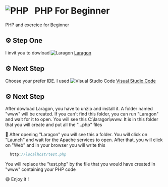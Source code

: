 # ![PHP](https://img.shields.io/badge/php-%23777BB4.svg?style=for-the-badge&logo=php&logoColor=white) &nbsp; PHP For Beginner
PHP and exercice for Beginner

## ⚙️ Step One
I invit you to dowload ![Laragon](https://img.shields.io/static/v1?style=for-the-badge&message=Laragon&color=0E83CD&logo=Laragon&logoColor=FFFFFF&label=)
[Laragon](https://laragon.org/download/index.html)


## ⚙️ Next Step
Choose your prefer IDE. I used ![Visual Studio Code](https://img.shields.io/static/v1?style=for-the-badge&message=Visual+Studio+Code&color=007ACC&logo=Visual+Studio+Code&logoColor=FFFFFF&label=)
[Visual Studio Code](https://code.visualstudio.com/download) 

## ⚙️ Next Step
After dowload Laragon, you have to unzip and install it.
A folder named "www" will be created. If you can't find this folder, you can run "Laragon" and wait for it to open.
You will see this C:\laragon\www. It is in this folder that you will create and put all the "...php" files

🔭&nbsp;After opening "Laragon" you will see this a folder.
You will click on "Launch" and wait for the Apache services to open.
After that, you will click on "Web" and in your browser you will write this
```PHP
  http://localhost/test.php
```
You will replace the "test.php" by the file that you would have created in "www" containing your PHP code

😄 Enjoy it !


